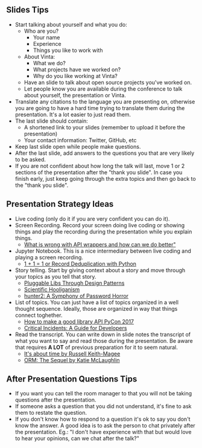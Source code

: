 ## Slides Tips

- Start talking about yourself and what you do:
    - Who are you?
        - Your name
        - Experience
        - Things you like to work with
    - About Vinta:
        - What we do?
        - What projects have we worked on?
        - Why do you like working at Vinta?
    - Have an slide to talk about open source projects you've worked on.
    - Let people know you are available during the conference to talk about yourself, the presentation or Vinta.
- Translate any citations to the language you are presenting on, otherwise you are going to have a hard time trying to translate them during the presentation. It's a lot easier to just read them.
- The last slide should contain:
    - A shortened link to your slides (remember to upload it before the presentation)
    - Your contact information: Twitter, GitHub, etc
- Keep last slide open while people make questions.
- After the last slide, add answers to the questions you that are very likely to be asked.
- If you are not confident about how long the talk will last, move 1 or 2 sections of the presentation after the "thank you slide". In case you finish early, just keep going through the extra topics and then go back to the "thank you slide".

## Presentation Strategy Ideas

- Live coding (only do it if you are very confident you can do it).
- Screen Recording. Record your screen doing live coding or showing things and play the recording during the presentation while you explain things.
    - [What is wrong with API wrappers and how can we do better"](https://www.youtube.com/watch?v=McMb8ZFfMXk)
- Jupyter Notebook. This is a nice intermediary between live coding and playing a screen recording.
    - [1 + 1 = 1 or Record Deduplication with Python](https://www.youtube.com/watch?v=4O87RdBgRJ4)
- Story telling. Start by giving context about a story and move through your topics as you tell that story.  
    - [Pluggable Libs Through Design Patterns](https://www.youtube.com/watch?v=PfgEU3W0kyU)
    - [Scientific Hooliganism](https://www.youtube.com/watch?v=kOIVrWJqGJw)
    - [hunter2: A Symphony of Password Horror](https://www.youtube.com/watch?v=QLuMLoD4jzY)
- List of topics. You can just have a list of topics organized in a well thought sequence. Ideally, those are organized in way that things connect toghether.
    - [How to make a good library API PyCon 2017](https://www.youtube.com/watch?v=4mkFfce46zE)
    - [Critical Incidents: A Guide for Developers](https://www.youtube.com/watch?v=oQL4s01QbbU)
- Read the transcript. You can write down in slide notes the transcript of what you want to say and read those during the presentation. Be aware that requires **A LOT** of previous preparation for it to seem natural.
    - [It's about time by Russell Keith-Magee](https://www.youtube.com/watch?v=y13thlpbri8)
    - [ORM: The Sequel by Katie McLaughlin](https://www.youtube.com/watch?v=p9Bgr5VOISo)

## After Presentation Questions Tips

- If you want you can tell the room manager to that you will not be taking questions after the presentation.
- If someone asks a question that you did not understand, it's fine to ask them to restate the question.
- If you don't know how to respond to a question it's ok to say you don't know the answer. A good idea is to ask the person to chat privately after the presentation. Eg.: "I don't have experience with that but would love to hear your opinions, can we chat after the talk?"

